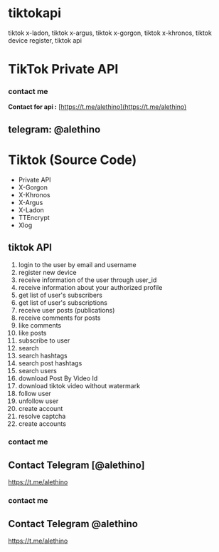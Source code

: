 # tiktokapi
tiktok x-ladon, tiktok x-argus, tiktok x-gorgon, tiktok x-khronos, tiktok device register, tiktok api
# TikTok Private API

### contact me
**Contact for api :** [https://t.me/alethino](https://t.me/alethino)
## telegram: @alethino

# Tiktok (Source Code)
* Private API
* X-Gorgon
* X-Khronos 
* X-Argus 
* X-Ladon 
* TTEncrypt
* Xlog

## tiktok API

1. login to the user by email and username
2. register new device
3. receive information of the user through user_id
4. receive information about your authorized profile
5. get list of user's subscribers
6. get list of user's subscriptions
7. receive user posts (publications)
8. receive comments for posts
9. like comments
10. like posts
11. subscribe to user
12. search
13. search hashtags
14. search post hashtags
15. search users
16. download Post By Video Id
17. download tiktok video without watermark
18. follow user
19. unfollow user
20. create account
21. resolve captcha
22. create accounts

### contact me
## Contact Telegram [@alethino] 
https://t.me/alethino

### contact me
## Contact Telegram @alethino
https://t.me/alethino
